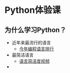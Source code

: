 # Python体验课
## 为什么学习Python？
* 近年来最流行的语言
	* [今年编程语言排行](https://www.bilibili.com/video/BV16t4y1B7Ji)
*  最简洁语言
	* [语言简洁度视频](https://www.bilibili.com/video/BV1PK4y137nK?share_source=copy_web)
* 